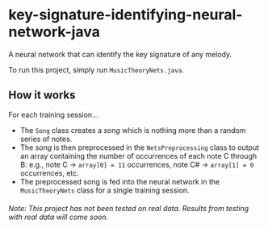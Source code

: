 # key-signature-identifying-neural-network-java
A neural network that can identify the key signature of any melody.

To run this project, simply run `MusicTheoryNets.java`.

## How it works

For each training session...
* The `Song` class creates a *song* which is nothing more than a random series of notes.
* The *song* is then preprocessed in the `NetsPreprocessing` class to output an array
containing the number of occurrences of each note C through B: e.g., note C -> `array[0] = 11` occurrences,
note C# -> `array[1] = 0` occurrences, etc. 
* The preprocessed song is fed into the neural network in the `MusicTheoryNets` class for a single training session.

###### Note: This project has not been tested on real data. Results from testing with real data will come soon.
